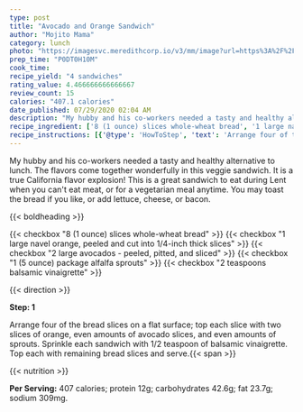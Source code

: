 ```yaml
---
type: post
title: "Avocado and Orange Sandwich"
author: "Mojito Mama"
category: lunch
photo: "https://imagesvc.meredithcorp.io/v3/mm/image?url=https%3A%2F%2Fimages.media-allrecipes.com%2Fuserphotos%2F199317.jpg"
prep_time: "P0DT0H10M"
cook_time: 
recipe_yield: "4 sandwiches"
rating_value: 4.466666666666667
review_count: 15
calories: "407.1 calories"
date_published: 07/29/2020 02:04 AM
description: "My hubby and his co-workers needed a tasty and healthy alternative to lunch. The flavors come together wonderfully in this veggie sandwich. It is a true California flavor explosion! This is a great sandwich to eat during Lent when you can't eat meat, or for a vegetarian meal anytime. You may toast the bread if you like, or add lettuce, cheese, or bacon."
recipe_ingredient: ['8 (1 ounce) slices whole-wheat bread', '1 large navel orange, peeled and cut into 1/4-inch thick slices', '2 large avocados - peeled, pitted, and sliced', '1 (5 ounce) package alfalfa sprouts', '2 teaspoons balsamic vinaigrette']
recipe_instructions: [{'@type': 'HowToStep', 'text': 'Arrange four of the bread slices on a flat surface; top each slice with two slices of orange, even amounts of avocado slices, and even amounts of sprouts. Sprinkle each sandwich with 1/2 teaspoon of balsamic vinaigrette. Top each with remaining bread slices and serve.\n'}]
---
```


My hubby and his co-workers needed a tasty and healthy alternative to lunch. The flavors come together wonderfully in this veggie sandwich. It is a true California flavor explosion! This is a great sandwich to eat during Lent when you can't eat meat, or for a vegetarian meal anytime. You may toast the bread if you like, or add lettuce, cheese, or bacon. 

{{< boldheading >}}

{{< checkbox "8 (1 ounce) slices whole-wheat bread" >}}
{{< checkbox "1 large navel orange, peeled and cut into 1/4-inch thick slices" >}}
{{< checkbox "2 large avocados - peeled, pitted, and sliced" >}}
{{< checkbox "1 (5 ounce) package alfalfa sprouts" >}}
{{< checkbox "2 teaspoons balsamic vinaigrette" >}}


{{< direction >}}

**Step: 1**

Arrange four of the bread slices on a flat surface; top each slice with two slices of orange, even amounts of avocado slices, and even amounts of sprouts. Sprinkle each sandwich with 1/2 teaspoon of balsamic vinaigrette. Top each with remaining bread slices and serve.{{< span >}}

{{< nutrition >}}

**Per Serving:** 407 calories; protein 12g; carbohydrates 42.6g; fat 23.7g; sodium 309mg.